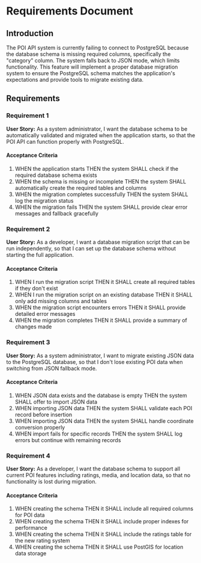 # Requirements Document

## Introduction

The POI API system is currently failing to connect to PostgreSQL because the database schema is missing required columns, specifically the "category" column. The system falls back to JSON mode, which limits functionality. This feature will implement a proper database migration system to ensure the PostgreSQL schema matches the application's expectations and provide tools to migrate existing data.

## Requirements

### Requirement 1

**User Story:** As a system administrator, I want the database schema to be automatically validated and migrated when the application starts, so that the POI API can function properly with PostgreSQL.

#### Acceptance Criteria

1. WHEN the application starts THEN the system SHALL check if the required database schema exists
2. WHEN the schema is missing or incomplete THEN the system SHALL automatically create the required tables and columns
3. WHEN the migration completes successfully THEN the system SHALL log the migration status
4. WHEN the migration fails THEN the system SHALL provide clear error messages and fallback gracefully

### Requirement 2

**User Story:** As a developer, I want a database migration script that can be run independently, so that I can set up the database schema without starting the full application.

#### Acceptance Criteria

1. WHEN I run the migration script THEN it SHALL create all required tables if they don't exist
2. WHEN I run the migration script on an existing database THEN it SHALL only add missing columns and tables
3. WHEN the migration script encounters errors THEN it SHALL provide detailed error messages
4. WHEN the migration completes THEN it SHALL provide a summary of changes made

### Requirement 3

**User Story:** As a system administrator, I want to migrate existing JSON data to the PostgreSQL database, so that I don't lose existing POI data when switching from JSON fallback mode.

#### Acceptance Criteria

1. WHEN JSON data exists and the database is empty THEN the system SHALL offer to import JSON data
2. WHEN importing JSON data THEN the system SHALL validate each POI record before insertion
3. WHEN importing JSON data THEN the system SHALL handle coordinate conversion properly
4. WHEN import fails for specific records THEN the system SHALL log errors but continue with remaining records

### Requirement 4

**User Story:** As a developer, I want the database schema to support all current POI features including ratings, media, and location data, so that no functionality is lost during migration.

#### Acceptance Criteria

1. WHEN creating the schema THEN it SHALL include all required columns for POI data
2. WHEN creating the schema THEN it SHALL include proper indexes for performance
3. WHEN creating the schema THEN it SHALL include the ratings table for the new rating system
4. WHEN creating the schema THEN it SHALL use PostGIS for location data storage